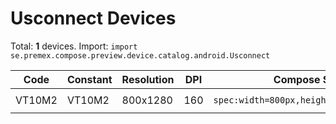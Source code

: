 # Usconnect Devices

Total: **1** devices. Import: `import se.premex.compose.preview.device.catalog.android.Usconnect`

| Code | Constant | Resolution | DPI | Compose Spec | Preview Usage |
|------|----------|------------|-----|-------------|---------------|
| VT10M2 | VT10M2 | 800x1280 | 160 | `spec:width=800px,height=1280px,dpi=160` | `@Preview(device = Usconnect.VT10M2)` |

<!-- Generated automatically. Do not edit manually. -->
